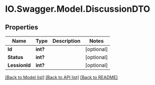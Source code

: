 # IO.Swagger.Model.DiscussionDTO
## Properties

Name | Type | Description | Notes
------------ | ------------- | ------------- | -------------
**Id** | **int?** |  | [optional] 
**Status** | **int?** |  | [optional] 
**LessionId** | **int?** |  | [optional] 

[[Back to Model list]](../README.md#documentation-for-models) [[Back to API list]](../README.md#documentation-for-api-endpoints) [[Back to README]](../README.md)


